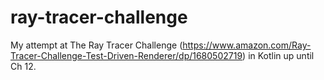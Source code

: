 # ray-tracer-challenge

My attempt at The Ray Tracer Challenge (https://www.amazon.com/Ray-Tracer-Challenge-Test-Driven-Renderer/dp/1680502719) in Kotlin up until Ch 12.
